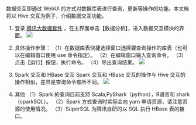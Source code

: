 数据交互即通过 WebUI 的方式对数据库表进行查询，更新等操作的功能。本文档将以 Hive 交互为例子，介绍数据交互功能。
1. 登录 [腾讯大数据套件](https://123.207.155.53:8081/cas/login?service=http%3A%2F%2F123.207.155.53%3A80%2Findex.html) ，在主界面单击【数据分析】，进入数据交互模块的界面。
![](http://imgcache.tce.fsphere.cn/image/mc.qcloudimg.com/static/img/2c49e55e4a82cc38478e186a48d33e42/image.png)

2. 具体操作步骤：
（1）在数据库表快捷选择窗口选择要查询操作的库表（也可以在编辑窗口使用 use 命令指定）。
（2）在编辑窗口输入查询命令。
（3）点击【运行】按钮，执行命令。
（4）导出查询结果。
![](http://imgcache.tce.fsphere.cn/image/mc.qcloudimg.com/static/img/16513e67dd119d6478f56ab4c56a8d77/image.png)

3. Spark 交互和 HBase 交互
Spark 交互和 HBase 交互的操作与 Hive 交互的操作相似，差异是查询命令有所不同。
![](http://imgcache.tce.fsphere.cn/image/mc.qcloudimg.com/static/img/53f95dc7c6fa3e87dd2926abf2b31678/image.png)

4. 其他
（1）Spark 的查询目前支持 Scala,PyShark（python），R语言和 shark（sparkSQL）。
（2）Spark 方式查询时实际会向 yarn 申请资源，请注意资源的使用情况。
（3）SuperSQL 为腾讯自研的以 SQL 执行 HBase 表的接口。
